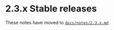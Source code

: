 # 2.3.x Stable releases

These notes have moved to [`docs/notes/2.3.x.md`](../../../../docs/notes/2.3.x.md)
